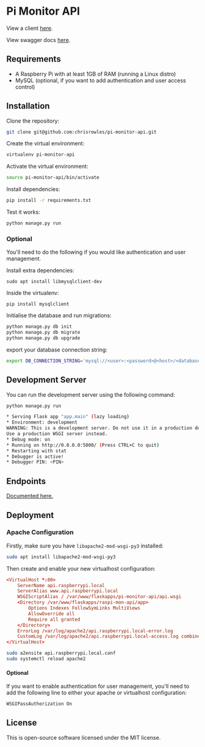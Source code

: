 # Pi Monitor API

View a client [here](https://github.com/chrisrowles/pi-monitor-v3).

View swagger docs [here](https://raspberrypi-api.ddns.net/).

## Requirements

- A Raspberry Pi with at least 1GB of RAM (running a Linux distro)
- MySQL (optional, if you want to add authentication and user access control)

## Installation

Clone the repository:
```sh
git clone git@github.com:chrisrowles/pi-monitor-api.git
```

Create the virtual environment:
```sh
virtualenv pi-monitor-api
```

Activate the virtual environment:
```sh
source pi-monitor-api/bin/activate
```

Install dependencies:
```sh
pip install -r requirements.txt
```

Test it works:
```sh
python manage.py run
```

### Optional

You'll need to do the following if you would like authentication and user management.

Install extra dependencies:
```
sudo apt install libmysqlclient-dev
```

Inside the virtualenv:
```
pip install mysqlclient
```

Initialise the database and run migrations:
```sh
python manage.py db init
python manage.py db migrate
python manage.py db upgrade
```

export your database connection string:
```sh
export DB_CONNECTION_STRING='mysql://<user>:<password>@<host>/<database>
```

## Development Server

You can run the development server using the following command:

```sh
python manage.py run

* Serving Flask app "app.main" (lazy loading)
* Environment: development
WARNING: This is a development server. Do not use it in a production deployment.
Use a production WSGI server instead.
* Debug mode: on
* Running on http://0.0.0.0:5000/ (Press CTRL+C to quit)
* Restarting with stat
* Debugger is active!
* Debugger PIN: <PIN>
```

## Endpoints

[Documented here.](https://raspberrypi-api.ddns.net/)

## Deployment

### Apache Configuration
Firstly, make sure you have `libapache2-mod-wsgi-py3` installed:

```sh
sudo apt install libapache2-mod-wsgi-py3
```

Then create and enable your new virtualhost configuration:

```conf
<VirtualHost *:80>
    ServerName api.raspberrypi.local
    ServerAlias www.api.raspberrypi.local
    WSGIScriptAlias / /var/www/flaskapps/pi-monitor-api/api.wsgi
    <Directory /var/www/flaskapps/raspi-mon-api/app>
        Options Indexes FollowSymLinks MultiViews
        AllowOverride all
        Require all granted
    </Directory>
    ErrorLog /var/log/apache2/api.raspberrypi.local-error.log
    CustomLog /var/log/apache2/api.raspberrypi.local-access.log combined
</VirtualHost>
```

```sh
sudo a2ensite api.raspberrypi.local.conf
sudo systemctl reload apache2
```

#### Optional

If you want to enable authentication for user management, you'll need to add the following line to either your apache or virtualhost configuration:

```sh
WSGIPassAuthorization On
```

## License

This is open-source software licensed under the MIT license.
